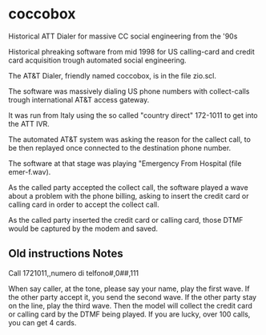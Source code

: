 # coccobox
Historical ATT Dialer for massive CC social engineering from the '90s

Historical phreaking software from mid 1998 for US calling-card and credit card acquisition trough automated social engineering.

The AT&T Dialer, friendly named coccobox, is in the file zio.scl.

The software was massively dialing US phone numbers with collect-calls trough international AT&T access gateway.

It was run from Italy using the so called "country direct" 172-1011 to get into the ATT IVR.

The automated AT&T system was asking the reason for the callect call, to be then replayed once connected to the destination phone number.

The software at that stage was playing "Emergency From Hospital (file emer-f.wav).

As the called party accepted the collect call, the software played a wave about a problem with the phone billing, asking to insert the credit card or calling card in order to accept the collect call.

As the called party inserted the credit card or calling card, those DTMF would be captured by the modem and saved.


## Old instructions Notes

Call 1721011,,numero di telfono#,0##,111

When say caller, at the tone, please say your name, play the first wave.
If the other party accept it, you send the second wave.
If the other party stay on the line, play the third wave.
Then the model will collect the credit card or calling card by the DTMF being played.
If you are lucky, over 100 calls, you can get 4 cards.

